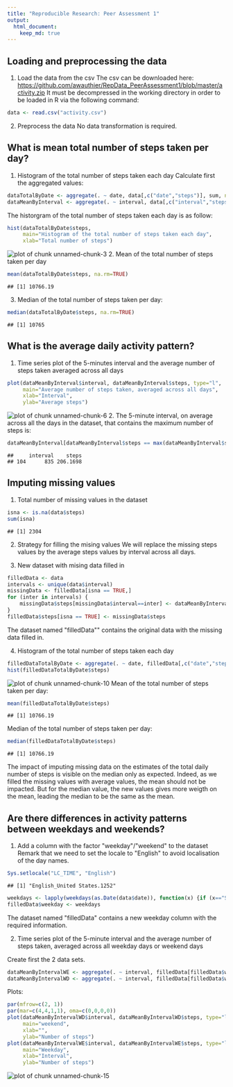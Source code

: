 ```yaml
---
title: "Reproducible Research: Peer Assessment 1"
output: 
  html_document:
    keep_md: true
---
```



## Loading and preprocessing the data
1. Load the data from the csv
The csv can be downloaded here: https://github.com/awauthier/RepData_PeerAssessment1/blob/master/activity.zip
It must be decompressed in the working directory in order to be loaded in R via the following command:

```r
data <- read.csv("activity.csv")
```
2. Preprocess the data
No data transformation is required.

## What is mean total number of steps taken per day?
1. Histogram of the total number of steps taken each day
Calculate first the aggregated values:

```r
dataTotalByDate <- aggregate(. ~ date, data[,c("date","steps")], sum, na.rm=TRUE)
dataMeanByInterval <- aggregate(. ~ interval, data[,c("interval","steps")], mean, na.rm=TRUE)
```
The historgram of the total number of steps taken each day is as follow:

```r
hist(dataTotalByDate$steps, 
	 main="Histogram of the total number of steps taken each day",
	 xlab="Total number of steps")
```

![plot of chunk unnamed-chunk-3](figure/unnamed-chunk-3-1.png) 
2. Mean of the total number of steps taken per day

```r
mean(dataTotalByDate$steps, na.rm=TRUE)
```

```
## [1] 10766.19
```
3. Median of the total number of steps taken per day:

```r
median(dataTotalByDate$steps, na.rm=TRUE)
```

```
## [1] 10765
```

## What is the average daily activity pattern?
1. Time series plot of the 5-minutes interval and the average number of steps taken averaged across all days

```r
plot(dataMeanByInterval$interval, dataMeanByInterval$steps, type="l",
	 main="Average number of steps taken, averaged across all days",
	 xlab="Interval",
	 ylab="Average steps")
```

![plot of chunk unnamed-chunk-6](figure/unnamed-chunk-6-1.png) 
2. The 5-minute interval, on average across all the days in the dataset, that contains the maximum number of steps is:

```r
dataMeanByInterval[dataMeanByInterval$steps == max(dataMeanByInterval$steps),]
```

```
##     interval    steps
## 104      835 206.1698
```

## Imputing missing values
1. Total number of missing values in the dataset

```r
isna <- is.na(data$steps)
sum(isna)
```

```
## [1] 2304
```
2. Strategy for filling the mising values
We will replace the missing steps values by the average steps values by interval across all days.

3. New dataset with mising data filled in

```r
filledData <- data
intervals <- unique(data$interval)
missingData <- filledData[isna == TRUE,]
for (inter in intervals) {
	missingData$steps[missingData$interval==inter] <- dataMeanByInterval$step[dataMeanByInterval$interval==inter]
}
filledData$steps[isna == TRUE] <- missingData$steps
```
The dataset named "filledData"" contains the original data with the missing data filled in.

4. Histogram of the total number of steps taken each day

```r
filledDataTotalByDate <- aggregate(. ~ date, filledData[,c("date","steps")], sum, na.rm=TRUE)
hist(filledDataTotalByDate$steps)
```

![plot of chunk unnamed-chunk-10](figure/unnamed-chunk-10-1.png) 
Mean of the total number of steps taken per day:

```r
mean(filledDataTotalByDate$steps)
```

```
## [1] 10766.19
```
Median of the total number of steps taken per day:

```r
median(filledDataTotalByDate$steps)
```

```
## [1] 10766.19
```

The impact of imputing missing data on the estimates of the total daily number of steps is visible on the median only as expected. Indeed, as we filled the missing values with average values, the mean should not be impacted. But for the median value, the new values gives more weigth on the mean, leading the median to be the same as the mean.

## Are there differences in activity patterns between weekdays and weekends?
1. Add a column with the factor "weekday"/"weekend" to the dataset
Remark that we need to set the locale to "English" to avoid localisation of the day names.

```r
Sys.setlocale("LC_TIME", "English")
```

```
## [1] "English_United States.1252"
```

```r
weekdays <- lapply(weekdays(as.Date(data$date)), function(x) {if (x=="Saturday"|x=="Sunday") "weekend" else "weekday"})
filledData$weekday <- weekdays
```
The dataset named "filledData" contains a new weekday column with the required information.

2. Time series plot of the 5-minute interval and the average number of steps taken, averaged across all weekday days or weekend days

Create first the 2 data sets.

```r
dataMeanByIntervalWE <- aggregate(. ~ interval, filledData[filledData$weekday=="weekend",c("interval","steps")], mean, na.rm=TRUE)
dataMeanByIntervalWD <- aggregate(. ~ interval, filledData[filledData$weekday!="weekend",c("interval","steps")], mean, na.rm=TRUE)
```

Plots:

```r
par(mfrow=c(2, 1))
par(mar=c(4,4,1,1), oma=c(0,0,0,0))
plot(dataMeanByIntervalWD$interval, dataMeanByIntervalWD$steps, type="l",
	 main="weekend",
	 xlab="",
	 ylab="Number of steps")
plot(dataMeanByIntervalWE$interval, dataMeanByIntervalWE$steps, type="l",
	 main="Weekday",
	 xlab="Interval",
	 ylab="Number of steps")
```

![plot of chunk unnamed-chunk-15](figure/unnamed-chunk-15-1.png) 

